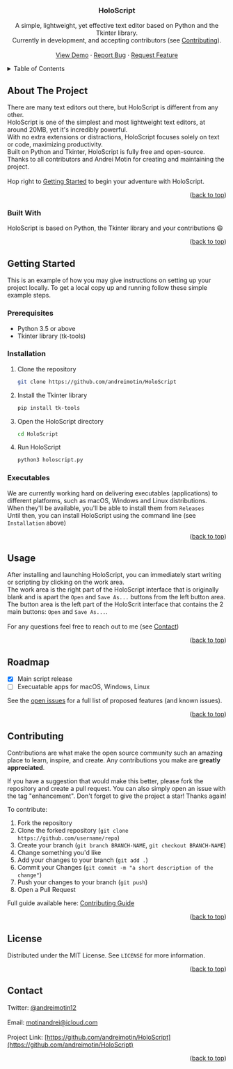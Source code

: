 <div align="center">
  </a>
  <h3 align="center">HoloScript</h3>
  <p align="center">
    A simple, lightweight, yet effective text editor based on Python and the Tkinter library.
    <br />
    Currently in development, and accepting contributors (see <a href="#contributing">Contributing</a>).
    <br />
    <br />
    <a href="https://github.com/othneildrew/Best-README-Template">View Demo</a>
    ·
    <a href="https://github.com/othneildrew/Best-README-Template/issues/new?labels=bug&template=bug-report---.md">Report Bug</a>
    ·
    <a href="https://github.com/othneildrew/Best-README-Template/issues/new?labels=enhancement&template=feature-request---.md">Request Feature</a>
  </p>
</div>



<!-- TABLE OF CONTENTS -->
<details>
  <summary>Table of Contents</summary>
  <ol>
    <li>
      <a href="#about-the-project">About The Project</a>
      <ul>
        <li><a href="#built-with">Built With</a></li>
      </ul>
    </li>
    <li>
      <a href="#getting-started">Getting Started</a>
      <ul>
        <li><a href="#prerequisites">Prerequisites</a></li>
        <li><a href="#installation">Installation</a></li>
        <li><a href="#executables">Executables</a></li>
      </ul>
    </li>
    <li><a href="#usage">Usage</a></li>
    <li><a href="#roadmap">Roadmap</a></li>
    <li><a href="#contributing">Contributing</a></li>
    <li><a href="#license">License</a></li>
    <li><a href="#contact">Contact</a></li>
    <li><a href="#acknowledgments">Acknowledgments</a></li>
  </ol>
</details>



<!-- ABOUT THE PROJECT -->
## About The Project

There are many text editors out there, but HoloScript is different from any other.
<br/>
HoloScript is one of the simplest and most lightweight text editors, at around 20MB, yet it's incredibly powerful.
<br/>
With no extra extensions or distractions, HoloScript focuses solely on text or code, maximizing productivity.
<br/>
Built on Python and Tkinter, HoloScript is fully free and open-source.
<br/>
Thanks to all contributors and Andrei Motin for creating and maintaining the project.
<br/>
<br/>
 Hop right to <a href="#getting-started">Getting Started</a> to begin your adventure with HoloScript.
<p align="right">(<a href="#readme-top">back to top</a>)</p>



### Built With

HoloScript is based on Python, the Tkinter library and your contributions :smile:
<p align="right">(<a href="#readme-top">back to top</a>)</p>

<!-- GETTING STARTED -->
## Getting Started

This is an example of how you may give instructions on setting up your project locally.
To get a local copy up and running follow these simple example steps.

### Prerequisites

* Python 3.5 or above
* Tkinter library (tk-tools)

### Installation

1. Clone the repository
   ```sh
   git clone https://github.com/andreimotin/HoloScript
   ```
2. Install the Tkinter library
   ```sh
   pip install tk-tools
   ```
3. Open the HoloScript directory
     ```sh
     cd HoloScript
     ```
4. Run HoloScript
   ```sh
   python3 holoscript.py
   ```

### Executables

We are currently working hard on delivering executables (applications) to different platforms, such as macOS, Windows and Linux distributions.
<br />
When they'll be available, you'll be able to install them from `Releases`
<br />
Until then, you can install HoloScript using the command line (see `Installation` above)

<p align="right">(<a href="#readme-top">back to top</a>)</p>



<!-- USAGE EXAMPLES -->
## Usage

After installing and launching HoloScript, you can immediately start writing or scripting by clicking on the work area.
<br/>
The work area is the right part of the HoloScript interface that is originally blank and is apart the `Open` and `Save As...` buttons from the left button area.
<br/>
The button area is the left part of the HoloScrit interface that contains the 2 main buttons: `Open` and `Save As...`.
<br/>
<br/>
For any questions feel free to reach out to me (see <a href="#contact">Contact</a>)


<p align="right">(<a href="#readme-top">back to top</a>)</p>



<!-- ROADMAP -->
## Roadmap

- [x] Main script release
- [ ] Execuatable apps for macOS, Windows, Linux

See the [open issues](https://github.com/othneildrew/Best-README-Template/issues) for a full list of proposed features (and known issues).

<p align="right">(<a href="#readme-top">back to top</a>)</p>



<!-- CONTRIBUTING -->
## Contributing

Contributions are what make the open source community such an amazing place to learn, inspire, and create. Any contributions you make are **greatly appreciated**.

If you have a suggestion that would make this better, please fork the repository and create a pull request. You can also simply open an issue with the tag "enhancement".
Don't forget to give the project a star! Thanks again!

To contribute:
1. Fork the repository
2. Clone the forked repository (`git clone https://github.com/username/repo`)
3. Create your branch (`git branch BRANCH-NAME`, `git checkout BRANCH-NAME`)
4. Change something you'd like
5. Add your changes to your branch (`git add .`)
6. Commit your Changes (`git commit -m "a short description of the change"`)
7. Push your changes to your branch (`git push`)
8. Open a Pull Request

Full guide available here: [Contributing Guide](https://docs.github.com/en/get-started/exploring-projects-on-github/contributing-to-a-project)

<p align="right">(<a href="#readme-top">back to top</a>)</p>



<!-- LICENSE -->
## License

Distributed under the MIT License. See `LICENSE` for more information.

<p align="right">(<a href="#readme-top">back to top</a>)</p>



<!-- CONTACT -->
## Contact

Twitter: [@andreimotin12](https://twitter.com/andreimotin12)
<br/>
<br/>
Email: motinandrei@icloud.com
<br/>
<br/>
Project Link: [https://github.com/andreimotin/HoloScript](https://github.com/andreimotin/HoloScript)

<p align="right">(<a href="#readme-top">back to top</a>)</p>
